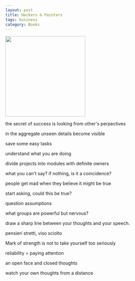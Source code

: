 ```yaml
---
layout: post
title: Hackers & Painters
tags: business 
category: Books
---
```


<img height="250"  src="https://i.gr-assets.com/images/S/compressed.photo.goodreads.com/books/1348562702l/41793.jpg" />

the secret of success is looking from other's perpectives

in the aggregate unseen details become visible 

save some easy tasks 

understand what you are doing 

divide projects into modules with definite owners

what you can't say? if nothing, is it a coincidence?

people get mad when they believe it might be true

start asking, could this be true?

question assumptions

what groups are powerful but nervous?

draw a sharp line between your thoughts and your speech.

pensieri stretti, viso sciolto

Mark of strength is not to take yourself too seriously

reliability = paying attention 

an open face and closed thoughts

watch your own thoughts from a distance
